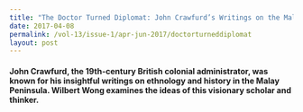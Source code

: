 ```yaml
---
title: "The Doctor Turned Diplomat: John Crawfurd’s Writings on the Malay Peninsula"
date: 2017-04-08
permalink: /vol-13/issue-1/apr-jun-2017/doctorturneddiplomat
layout: post
---
```

#### John Crawfurd, the 19th-century British colonial administrator, was known for his insightful writings on ethnology and history in the Malay Peninsula. **Wilbert Wong** examines the ideas of this visionary scholar and thinker.